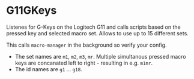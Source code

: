 # G11GKeys

Listenes for G-Keys on the Logitech G11 and calls scripts based on the pressed key and selected macro set.
Allows to use up to 15 different sets.

This calls `macro-manager` in the background so verify your config.
* The set names are `m1`, `m2`, `m3`, `mr`. Multiple simultanous pressed macro keys are concanated left to right - resulting in e.g. `m1mr`.
* The id names are `g1` … `g18`.
